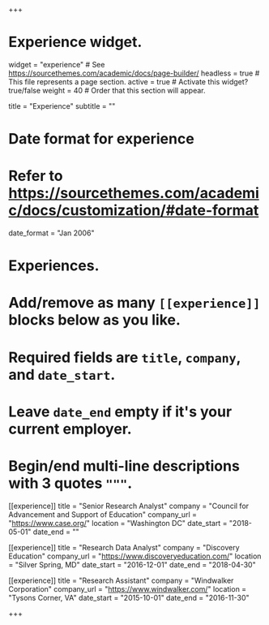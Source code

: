 +++
# Experience widget.
widget = "experience"  # See https://sourcethemes.com/academic/docs/page-builder/
headless = true  # This file represents a page section.
active = true  # Activate this widget? true/false
weight = 40  # Order that this section will appear.

title = "Experience"
subtitle = ""

# Date format for experience
#   Refer to https://sourcethemes.com/academic/docs/customization/#date-format
date_format = "Jan 2006"

# Experiences.
#   Add/remove as many `[[experience]]` blocks below as you like.
#   Required fields are `title`, `company`, and `date_start`.
#   Leave `date_end` empty if it's your current employer.
#   Begin/end multi-line descriptions with 3 quotes `"""`.
[[experience]]
  title = "Senior Research Analyst"
  company = "Council for Advancement and Support of Education"
  company_url = "https://www.case.org/"
  location = "Washington DC"
  date_start = "2018-05-01"
  date_end = ""

[[experience]]
  title = "Research Data Analyst"
  company = "Discovery Education"
  company_url = "https://www.discoveryeducation.com/"
  location = "Silver Spring, MD"
  date_start = "2016-12-01"
  date_end = "2018-04-30"

[[experience]]
  title = "Research Assistant"
  company = "Windwalker Corporation"
  company_url = "https://www.windwalker.com/"
  location = "Tysons Corner, VA"
  date_start = "2015-10-01"
  date_end = "2016-11-30"
  
+++
